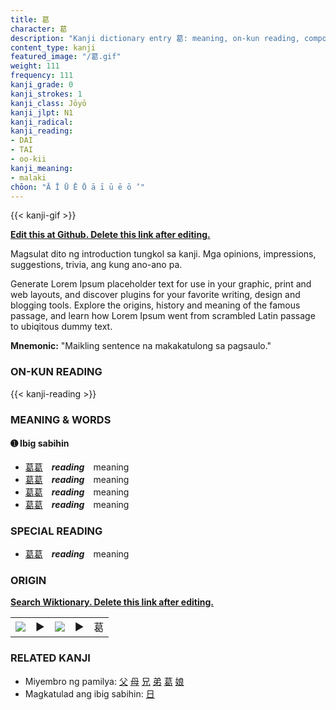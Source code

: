 ```yaml
---
title: 葛
character: 葛
description: "Kanji dictionary entry 葛: meaning, on-kun reading, compounds, origin, related kanji"
content_type: kanji
featured_image: "/葛.gif"
weight: 111
frequency: 111
kanji_grade: 0
kanji_strokes: 1
kanji_class: Jōyō
kanji_jlpt: N1
kanji_radical: 
kanji_reading: 
- DAI
- TAI
- oo-kii
kanji_meaning:
- malaki
chōon: "Ā Ī Ū Ē Ō ā ī ū ē ō ’"
---
```

[//]: # (Don't edit the line below. Kanji animated GIF code is automatically generated.)
{{< kanji-gif >}}

[//]: # (Edit below this line.)

**[Edit this at Github. Delete this link after editing.](https://github.com/tim0g/tim/tree/main/content/kanji/葛/index.md)**

Magsulat dito ng introduction tungkol sa kanji. Mga opinions, impressions, suggestions, trivia, ang kung ano-ano pa.

Generate Lorem Ipsum placeholder text for use in your graphic, print and web layouts, and discover plugins for your favorite writing, design and blogging tools. Explore the origins, history and meaning of the famous passage, and learn how Lorem Ipsum went from scrambled Latin passage to ubiqitous dummy text.
 
**Mnemonic:** "Maikling sentence na makakatulong sa pagsaulo."

### ON-KUN READING

[//]: # (Don't edit the line below. ON-KUN READING code is automatically generated.)
{{< kanji-reading >}}

### MEANING & WORDS

#### ➊ **Ibig sabihin**
  - [葛](../葛)[葛](../葛)　***reading***　meaning
  - [葛](../葛)[葛](../葛)　***reading***　meaning
  - [葛](../葛)[葛](../葛)　***reading***　meaning
  - [葛](../葛)[葛](../葛)　***reading***　meaning

### SPECIAL READING
  - [葛](../葛)[葛](../葛)　***reading***　meaning

### ORIGIN

**[Search Wiktionary. Delete this link after editing.](https://wiktionary.org/wiki/葛)**
<table class="kanji-table"><tr><td>
<img src="60px-葛-bronze.svg.png">
</td><td>▶</td><td>
<img src="60px-葛-oracle.svg.png">
</td><td>▶</td>
<td class="kanji-origin">葛</td>
</tr></table>

### RELATED KANJI
- Miyembro ng pamilya: [父](../父) [母](../母) [兄](../兄) [弟](../弟) [葛](../葛) [娘](../娘)
- Magkatulad ang ibig sabihin: [日](../日)
